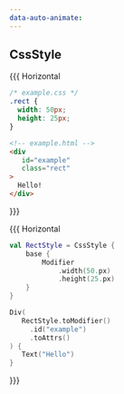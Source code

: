 ```yaml
---
data-auto-animate:
---
```


## CssStyle

{{{ Horizontal

```css 1 [css]
/* example.css */
.rect {
  width: 50px;
  height: 25px;
}
```

```html 1 [html]
<!-- example.html -->
<div
   id="example"
   class="rect"
>
  Hello!
</div>
```

}}}

{{{ Horizontal

```kotlin 0 [style]
val RectStyle = CssStyle {
    base {
        Modifier
            .width(50.px)
            .height(25.px)
    }
}
```

```kotlin 2 [div]
Div(
   RectStyle.toModifier()
     .id("example")
     .toAttrs()
) {
   Text("Hello")
}
```

}}}
